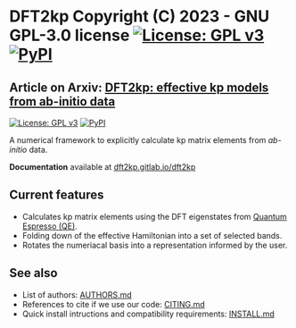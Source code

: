 # DFT2kp Copyright (C) 2023   -   GNU GPL-3.0 license [![License: GPL v3](https://img.shields.io/badge/License-GPLv3-blue.svg)](https://www.gnu.org/licenses/gpl-3.0) [![PyPI](https://img.shields.io/pypi/v/dft2kp)](https://pypi.org/project/dft2kp/)
## Article on Arxiv: [DFT2kp: effective kp models from ab-initio data](https://arxiv.org/abs/2306.08554)

[![License: GPL v3](https://img.shields.io/badge/License-GPLv3-blue.svg)](https://www.gnu.org/licenses/gpl-3.0)
[![PyPI](https://img.shields.io/pypi/v/dft2kp)](https://pypi.org/project/dft2kp/)

A numerical framework to explicitly calculate kp matrix elements from *ab-initio* data.

**Documentation** available at [dft2kp.gitlab.io/dft2kp](https://dft2kp.gitlab.io/dft2kp/)

## Current features

- Calculates kp matrix elements using the DFT eigenstates from [Quantum Espresso (QE)](https://gitlab.com/QEF/q-e).
- Folding down of the effective Hamiltonian into a set of selected bands.
- Rotates the numeriacal basis into a representation informed by the user.

## See also

- List of authors: [AUTHORS.md](https://gitlab.com/dft2kp/dft2kp/-/blob/main/AUTHORS.md)
- References to cite if we use our code: [CITING.md](https://gitlab.com/dft2kp/dft2kp/-/blob/main/CITING.md)
- Quick install intructions and compatibility requirements: [INSTALL.md](https://gitlab.com/dft2kp/dft2kp/-/blob/main/INSTALL.md)
